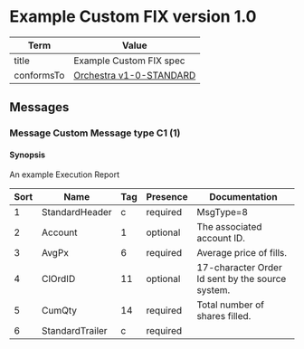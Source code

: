 # Example Custom FIX version 1.0

| Term       | Value                                                                                                      |
|------------|------------------------------------------------------------------------------------------------------------|
| title      | Example Custom FIX spec                                                                                    |
| conformsTo | [Orchestra v1-0-STANDARD](https://www.fixtrading.org/packages/fix-orchestra-technical-specification-v1-0/) |

## Messages

### Message Custom Message type C1 (1)

#### Synopsis

An example Execution Report

| Sort | Name            | Tag   | Presence | Documentation                                    |
|------|-----------------|-------|----------|--------------------------------------------------|
| 1    | StandardHeader  | c     | required | MsgType=8                                        |
| 2    | Account         | 1     | optional | The associated account ID.                       |
| 3    | AvgPx           | 6     | required | Average price of fills.                          |
| 4    | ClOrdID         | 11    | optional | 17-character Order Id sent by the source system. |
| 5    | CumQty          | 14    | required | Total number of shares filled.                   |
| 6    | StandardTrailer | c     | required |                                                  |
